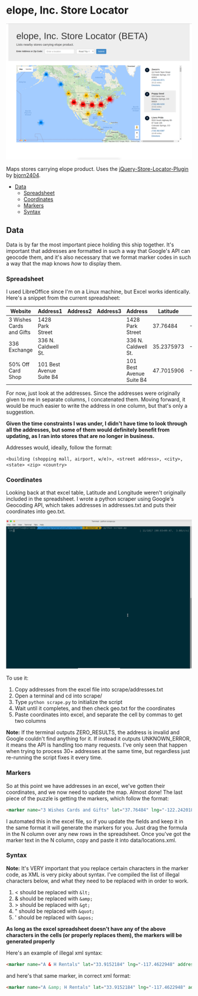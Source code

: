 # elope, Inc. Store Locator
![alt text](https://github.com/SebastianLloret/storelocator/blob/master/maintenance/img/0.png "Distribution Map")

Maps stores carrying elope product. Uses the [jQuery-Store-Locator-Plugin](https://github.com/bjorn2404/jQuery-Store-Locator-Plugin) by [bjorn2404](https://github.com/bjorn2404).

* [Data](#data)
  * [Spreadsheet](#spreadsheet)
  * [Coordinates](#coordinates)
  * [Markers](#markers)
  * [Syntax](#syntax)

## Data
Data is by far the most important piece holding this ship together. It's important that addresses are formatted in such a way that Google's API can geocode them, and it's also necessary that we format marker codes in such a way that the map knows _how_ to display them.

### Spreadsheet
I used LibreOffice since I'm on a Linux machine, but Excel works identically. Here's a snippet from the current spreadsheet:

| Website                  | Address1                 | Address2 | Address3 | Address                  | Latitude   | Longitude          | City          | State | Zip   | Country | Phone          | Website |
|--------------------------|--------------------------|----------|----------|--------------------------|------------|--------------------|---------------|-------|-------|---------|----------------|---------|
| 3 Wishes Cards and Gifts | 1428 Park Street         |          |          | 1428 Park Street         | 37.76484   | -122.242018        | Alameda       | CA    | 94501 | USA     | (510) 523-4438 |         |
| 336 Exchange             | 336 N. Caldwell St.      |          |          | 336 N. Caldwell St.      | 35.2375973 | -82.73251739999999 | Brevard       | NC    | 28712 | USA     | (828) 883-4645 |         |
| 50% Off Card Shop        | 101 Best Avenue Suite B4 |          |          | 101 Best Avenue Suite B4 | 47.7015906 | -116.7838528       | Coeur D Alene | ID    | 83814 | USA     | (509) 483-4221 |         |

For now, just look at the addresses. Since the addresses were originally given to me in separate columns, I concatenated them. Moving forward, it would be much easier to write the address in one column, but that's only a suggestion.

**Given the time constraints I was under, I didn't have time to look through all the addresses, but some of them would definitely benefit from updating, as I ran into stores that are no longer in business.**

Addresses would, ideally, follow the format:
```
<building (shopping mall, airport, w/e)>, <street address>, <city>, <state> <zip> <country>
```

### Coordinates
Looking back at that excel table, Latitude and Longitude weren't originally included in the spreadsheet. I wrote a python scraper using Google's Geocoding API, which takes addresses in addresses.txt and puts their coordinates into geo.txt.

![alt text](https://github.com/SebastianLloret/storelocator/blob/master/maintenance/img/1.png "Scraper.py in action")

To use it:
1. Copy addresses from the excel file into scrape/addresses.txt
2. Open a terminal and cd into scrape/
3. Type `python scrape.py` to initialize the script
4. Wait until it completes, and then check geo.txt for the coordinates
5. Paste coordinates into excel, and separate the cell by commas to get two columns

**Note:** If the terminal outputs ZERO_RESULTS, the address is invalid and Google couldn't find anything for it. If instead it outputs UNKNOWN_ERROR, it means the API is handling too many requests. I've only seen that happen when trying to process 30+ addresses at the same time, but regardless just re-running the script fixes it every time.

### Markers
So at this point we have addresses in an excel, we've gotten their coordinates, and we now need to update the map. Almost done! The last piece of the puzzle is getting the markers, which follow the format:

```html
<marker name="3 Wishes Cards and Gifts" lat="37.76484" lng="-122.242018" address="1428 Park Street" city="Alameda" state="CA" postal="94501" country="USA" phone="(510) 523-4438" web="" />
```

I automated this in the excel file, so if you update the fields and keep it in the same format it will generate the markers for you. Just drag the formula in the N column over any new rows in the spreadsheet. Once you've got the marker text in the N column, copy and paste it into data/locations.xml.

### Syntax
**Note:** It's VERY important that you replace certain characters in the marker code, as XML is very picky about syntax. I've compiled the list of illegal characters below, and what they need to be replaced with in order to work.

1. < should be replaced with `&lt;`
2. & should be replaced with `&amp;`
3. &gt; should be replaced with `&gt;`
4. " should be replaced with `&quot;`
5. ' should be replaced with `&apos;`

**As long as the excel spreadsheet doesn't have any of the above characters in the cells (or properly replaces them), the markers will be generated properly**

Here's an example of illegal xml syntax:
```html
<marker name="A & H Rentals" lat="33.9152184" lng="-117.4622948" address="10241 Hole Avenue" city="Riverside" state="CA" postal="92503" country="USA" phone="(951) 689-0707" web="" />
```

and here's that same marker, in correct xml format:

```html
<marker name="A &amp; H Rentals" lat="33.9152184" lng="-117.4622948" address="10241 Hole Avenue" city="Riverside" state="CA" postal="92503" country="USA" phone="(951) 689-0707" web="" />
```
